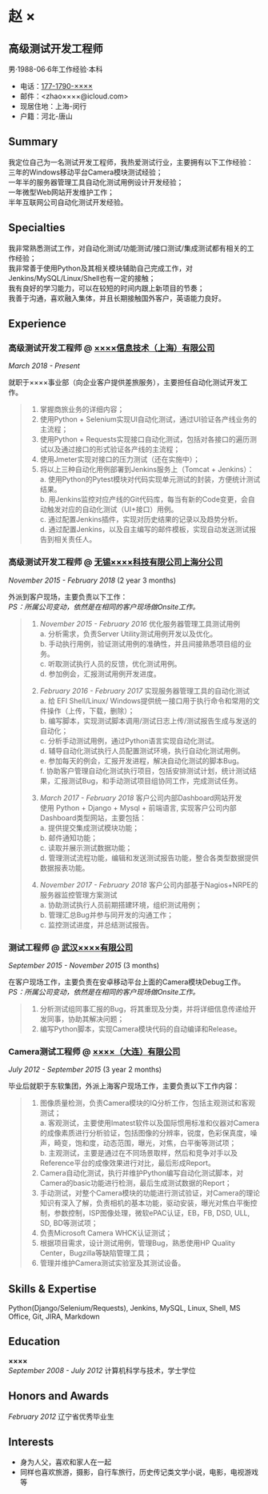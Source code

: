 赵 ×
=============

高级测试开发工程师
-----------------------
男·1988-06·6年工作经验·本科

- 电话：[177-1790-××××](tel://177-1790-××××)
- 邮件：<zhao××××@icloud.com>
- 现居住地：上海-闵行
- 户籍：河北-唐山


Summary
-------

我定位自己为一名测试开发工程师，我热爱测试行业，主要拥有以下工作经验：<br>
三年的Windows移动平台Camera模块测试经验；<br>
一年半的服务器管理工具自动化测试用例设计开发经验；<br>
一年微型Web网站开发维护工作；<br>
半年互联网公司自动化测试开发经验。

Specialties
-----------

我非常熟悉测试工作，对自动化测试/功能测试/接口测试/集成测试都有相关的工作经验；<br>
我非常善于使用Python及其相关模块辅助自己完成工作，对Jenkins/MySQL/Linux/Shell也有一定的接触；<br>
我有良好的学习能力，可以在较短的时间内跟上新项目的节奏；<br>
我善于沟通，喜欢融入集体，并且长期接触国外客户，英语能力良好。

Experience
----------

### **高级测试开发工程师** @ [××××信息技术（上海）有限公司](https://××××.com/)

*March 2018 - Present*

就职于××××事业部（向企业客户提供差旅服务），主要担任自动化测试开发工作。<br> 
> 1. 掌握商旅业务的详细内容；  
> 2. 使用Python + Selenium实现UI自动化测试，通过UI验证各产线业务的主流程；  
> 3. 使用Python + Requests实现接口自动化测试，包括对各接口的遍历测试以及通过接口的形式验证各产线的主流程；  
> 4. 使用Jmeter实现对接口的压力测试（还在实施中）；  
> 5. 将以上三种自动化用例部署到Jenkins服务上（Tomcat + Jenkins）：  
    a. 使用Python的Pytest模块对代码实现单元测试的封装，方便统计测试结果。<br> 
    b. 用Jenkins监控对应产线的Git代码库，每当有新的Code变更，会自动触发对应的自动化测试（UI+接口）用例。  
    c. 通过配置Jenkins插件，实现对历史结果的记录以及趋势分析。  
    d. 通过配置Jenkins，以及自主编写的邮件模板，实现自动发送测试报告到相关责任人。

### **高级测试开发工程师** @ [无锡××××科技有限公司上海分公司](http://www.××××.com/)

*November 2015 - February 2018* (2 year 3 months)

外派到客户现场，主要负责以下工作：  
*PS：所属公司变动，依然是在相同的客户现场做Onsite工作。*
> 1. *November 2015 - February 2016* 优化服务器管理工具测试用例  
    a. 分析需求，负责Server Utility测试用例开发以及优化。  
    b. 手动执行用例，验证测试用例的准确性，并且间接熟悉项目组的业务。  
    c. 听取测试执行人员的反馈，优化测试用例。  
    d. 参加例会，汇报测试用例开发进度。   
>
> 2. *February 2016 - February 2017* 实现服务器管理工具的自动化测试  
    a. 给 EFI Shell/Linux/ Windows提供统一接口用于执行命令和常用的文件操作（上传，下载，删除）；  
    b. 编写脚本，实现测试脚本调用/测试日志上传/测试报告生成与发送的自动化；  
    c. 分析手动测试用例，通过Python语言实现自动化测试。  
    d. 辅导自动化测试执行人员配置测试环境，执行自动化测试用例。  
    e. 参加每天的例会，汇报开发进程，解决自动化测试的脚本Bug。  
    f. 协助客户管理自动化测试执行项目，包括安排测试计划，统计测试结果，汇报测试Bug，和手动测试项目组协同工作，完成测试任务。  
>
> 3. *March 2017 - February 2018* 客户公司内部Dashboard网站开发  
    使用 Python + Django + Mysql + 前端语言, 实现客户公司内部Dashboard类型网站，主要包括：  
    a. 提供提交集成测试模块功能；  
    b. 邮件通知功能；  
    c. 读取并展示测试数据功能；  
    d. 管理测试流程功能，编辑和发送测试报告功能，整合各类型数据提供数据报表功能。  
>
> 4. *November 2017 - February 2018* 客户公司内部基于Nagios+NRPE的服务器监控管理方案测试  
    a. 协助测试执行人员前期搭建环境，组织测试用例；  
    b. 管理汇总Bug并参与同开发的沟通工作；  
    c. 监控测试进度，并总结测试报告。

### **测试工程师** @ [武汉××××有限公司](https://www.××××.com/)

*September 2015 - November 2015* (3 months)

在客户现场工作，主要负责在安卓移动平台上面的Camera模块Debug工作。  
*PS：所属公司变动，依然是在相同的客户现场做Onsite工作。*
> 1. 分析测试组同事汇报的Bug，将其重现及分类，并将详细信息传递给开发同事，协助其解决问题；  
> 2. 编写Python脚本，实现Camera模块代码的自动编译和Release。

### **Camera测试工程师** @ [××××（大连）有限公司](https://www.××××.com)

*July 2012 - September 2015* (3 year 2 months)

毕业后就职于东软集团，外派上海客户现场工作，主要负责以下工作内容：  
> 1. 图像质量检测，负责Camera模块的IQ分析工作，包括主观测试和客观测试；  
  a. 客观测试，主要使用Imatest软件以及国际惯用标准和仪器对Camera的成像素质进行分析验证，包括图像的分辨率，锐度，色彩保真度，噪声，畸变，饱和度，动态范围，曝光，对焦，白平衡等测试项；  
  b. 主观测试，主要是通过在不同场景取样，然后和竞争对手以及Reference平台的成像效果进行对比，最后形成Report。  
> 2. Camera自动化测试，执行并维护Python编写自动化测试脚本，对Camera的basic功能进行检测，最后生成测试数据的Report；  
> 3. 手动测试，对整个Camera模块的功能进行测试验证，对Camera的理论知识有深入了解，负责相机的基本功能，驱动安装，曝光对焦白平衡控制，参数控制，ISP图像处理，微软ePAC认证，EB，FB, DSD, ULL, SD, BD等测试项；  
> 4. 负责Microsoft Camera WHCK认证测试；  
> 5. 根据项目需求，设计测试用例，管理Bug，熟悉使用HP Quality Center，Bugzilla等缺陷管理工具；  
> 6. 管理并维护Camera测试实验室及其测试设备。

Skills & Expertise
------------------

Python(Django/Selenium/Requests), Jenkins, MySQL, Linux, Shell, MS Office, Git, JIRA, Markdown

Education
---------

**××××**  
*September 2008 - July 2012* 计算机科学与技术，学士学位

Honors and Awards
-----------------

*February 2012* 辽宁省优秀毕业生

Interests
---------

- 身为人父，喜欢和家人在一起
- 同样也喜欢旅游，摄影，自行车旅行，历史传记类文学小说，电影，电视游戏等
